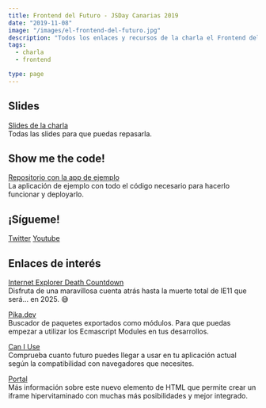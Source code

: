```yaml
---
title: Frontend del Futuro - JSDay Canarias 2019
date: "2019-11-08"
image: "/images/el-frontend-del-futuro.jpg"
description: "Todos los enlaces y recursos de la charla el Frontend del futuro de Miguel Ángel Durán en la JSDay Canarias 2019"
tags:
  - charla
  - frontend

type: page
---
```


## Slides

[Slides de la charla](https://slides.com/miguelangeldurangarcia/jsdaycanarias-el-frontend-del-futuro-midudev)<br />Todas las slides para que puedas repasarla.

## Show me the code!

[Repositorio con la app de ejemplo](https://github.com/midudev/frontend-del-futuro)<br />La aplicación de ejemplo con todo el código necesario para hacerlo funcionar y deployarlo.

## ¡Sígueme!

[Twitter](https://twitter.com/midudev)
[Youtube](https://youtube.com/midudev)

## Enlaces de interés

[Internet Explorer Death Countdown](
https://gabriellaroche.dev/ie11-death-countdown/)<br />Disfruta de una maravillosa cuenta atrás hasta la muerte total de IE11 que será... en 2025. 😅

[Pika.dev](pika.dev)<br />Buscador de paquetes exportados como módulos. Para que puedas empezar a utilizar los Ecmascript Modules en tus desarrollos.

[Can I Use](https://caniuse.com/)<br />Comprueba cuanto futuro puedes llegar a usar en tu aplicación actual según la compatibilidad con navegadores que necesites.

[Portal](https://github.com/WICG/portals/tree/master/demos/portal-embed-demo)<br />Más información sobre este nuevo elemento de HTML que permite crear un iframe hipervitaminado con muchas más posibilidades y mejor integrado.